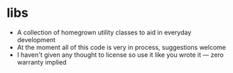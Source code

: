 libs
====

* A collection of homegrown utility classes to aid in everyday development
* At the moment all of this code is very in process, suggestions welcome
* I haven't given any thought to license so use it like you wrote it — zero warranty implied
